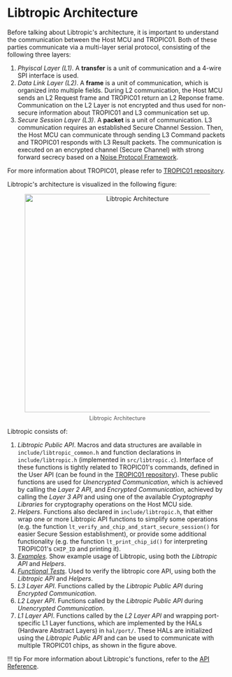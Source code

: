 # Libtropic Architecture
Before talking about Libtropic's architecture, it is important to understand the communication between the Host MCU and TROPIC01. Both of these parties communicate via a multi-layer serial protocol, consisting of the following three layers:

1. *Phyiscal Layer (L1)*. A **transfer** is a unit of communication and a 4-wire SPI interface is used.
2. *Data Link Layer (L2)*. A **frame** is a unit of communication, which is organized into multiple fields. During L2 communication, the Host MCU sends an L2 Request frame and TROPIC01 return an L2 Reponse frame. Communication on the L2 Layer is not encrypted and thus used for non-secure information about TROPIC01 and L3 communication set up.
3. *Secure Session Layer (L3)*. A **packet** is a unit of communication. L3 communication requires an established Secure Channel Session. Then, the Host MCU can communicate through sending L3 Command packets and TROPIC01 responds with L3 Result packets. The communication is executed on an encrypted channel (Secure Channel) with strong forward secrecy based on a [Noise Protocol Framework](http://www.noiseprotocol.org/noise.pdf).

For more information about TROPIC01, please refer to [TROPIC01 repository](https://github.com/tropicsquare/tropic01).

Libtropic's architecture is visualized in the following figure:

<figure style="text-align: center;">
<img src="../../img/libtropic-architecture.svg" alt="Libtropic Architecture" width="500"/>
<figcaption style="font-size: 0.9em; color: #555; margin-top: 0.5em;">
    Libtropic Architecture
  </figcaption>
</figure>

Libtropic consists of:

1. *Libtropic Public API*. Macros and data structures are available in `include/libtropic_common.h` and function declarations in `include/libtropic.h` (implemented in `src/libtropic.c`). Interface of these functions is tightly related to TROPIC01's commands, defined in the User API (can be found in the [TROPIC01 repository](https://github.com/tropicsquare/tropic01)). These public functions are used for *Unencrypted Communication*, which is achieved by calling the *Layer 2 API*, and *Encrypted Communication*, achieved by calling the *Layer 3 API* and using one of the available *Cryptography Libraries* for cryptography operations on the Host MCU side.
2. *Helpers*. Functions also declared in `include/libtropic.h`, that either wrap one or more Libtropic API functions to simplify some operations (e.g. the function `lt_verify_and_chip_and_start_secure_session()` for easier Secure Session establishment), or provide some additional functionality (e.g. the function `lt_print_chip_id()` for interpreting TROPIC01's `CHIP_ID` and printing it).
3. *[Examples](examples/index.md)*. Show example usage of Libtropic, using both the *Libtropic API* and *Helpers*.
4. *[Functional Tests](../for_contributors/functional_tests.md)*. Used to verify the libtropic core API, using both the *Libtropic API* and *Helpers*.
5. *L3 Layer API*. Functions called by the *Libtropic Public API* during *Encrypted Communication*.
6. *L2 Layer API*. Functions called by the *Libtropic Public API* during *Unencrypted Communication*.
7. *L1 Layer API*. Functions called by the *L2 Layer API* and wrapping port-specific L1 Layer functions, which are implemented by the HALs (Hardware Abstract Layers) in `hal/port/`. These HALs are initialized using the *Libtropic Public API* and can be used to communicate with multiple TROPIC01 chips, as shown in the figure above.

!!! tip
    For more information about Libtropic's functions, refer to the [API Reference](../../doxygen/build/html/index.html).